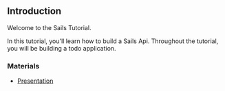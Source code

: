 ## Introduction

Welcome to the Sails Tutorial.  

In this tutorial, you'll learn how to build a Sails Api. Throughout the tutorial, you will be building a todo application.  

### Materials

* [Presentation](https://www.slideshare.net/digitaldrummerj/rapid-api-development-with-node-and-sails)
